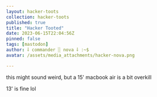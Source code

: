 ```yaml
---
layout: hacker-toots
collection: hacker-toots
published: true
title: "Hacker Tooted"
date: 2023-06-15T22:04:56Z
pinned: false
tags: [mastodon]
author: ⸸ commander ░ nova ⸸ :~$
avatar: /assets/media_attachments/hacker-nova.png

---
```


<p>this might sound weird, but a 15&#39; macbook air is a bit overkill</p><p>13&#39; is fine lol</p>


